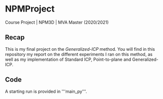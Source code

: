 # NPMProject
Course Project | NPM3D | MVA Master (2020/2021)

## Recap
This is my final project on the *Generalized-ICP* method. You will find in this repository my report on the different experiments I ran on this method, as well as my implementation of Standard ICP, Point-to-plane and Generalized-ICP.

## Code
A starting run is provided in '''main_py'''. 
